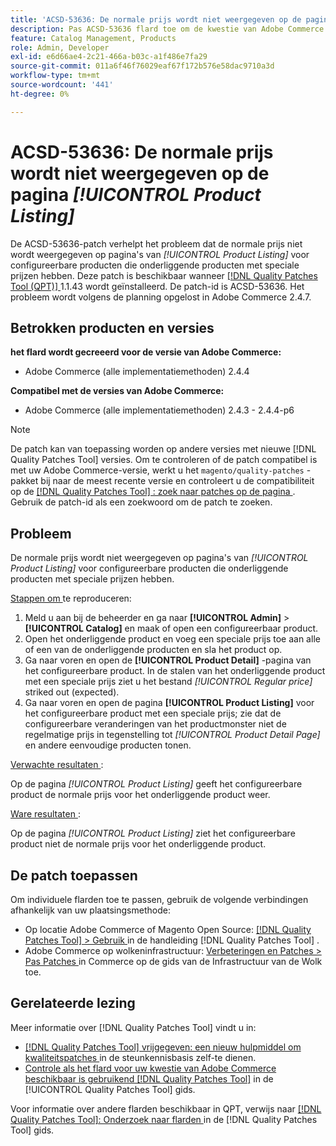 ```yaml
---
title: 'ACSD-53636: De normale prijs wordt niet weergegeven op de pagina [!UICONTROL Product Listing]'
description: Pas ACSD-53636 flard toe om de kwestie van Adobe Commerce te bevestigen waar de regelmatige prijs niet op * [!UICONTROL Product Listing] * pagina's voor configureerbare producten wordt getoond die kindproducten met speciale prijzen hebben.
feature: Catalog Management, Products
role: Admin, Developer
exl-id: e6d66ae4-2c21-466a-b03c-a1f486e7fa29
source-git-commit: 011a6f46f76029eaf67f172b576e58dac9710a3d
workflow-type: tm+mt
source-wordcount: '441'
ht-degree: 0%

---
```


# ACSD-53636: De normale prijs wordt niet weergegeven op de pagina *[!UICONTROL Product Listing]*

De ACSD-53636-patch verhelpt het probleem dat de normale prijs niet wordt weergegeven op pagina&#39;s van *[!UICONTROL Product Listing]* voor configureerbare producten die onderliggende producten met speciale prijzen hebben. Deze patch is beschikbaar wanneer [[!DNL Quality Patches Tool (QPT)] ](https://experienceleague.adobe.com/en/docs/commerce-operations/tools/quality-patches-tool/quality-patches-tool-to-self-serve-quality-patches) 1.1.43 wordt geïnstalleerd. De patch-id is ACSD-53636. Het probleem wordt volgens de planning opgelost in Adobe Commerce 2.4.7.

## Betrokken producten en versies

**het flard wordt gecreeerd voor de versie van Adobe Commerce:**

* Adobe Commerce (alle implementatiemethoden) 2.4.4

**Compatibel met de versies van Adobe Commerce:**

* Adobe Commerce (alle implementatiemethoden) 2.4.3 - 2.4.4-p6

>[!NOTE]
>
>De patch kan van toepassing worden op andere versies met nieuwe [!DNL Quality Patches Tool] versies. Om te controleren of de patch compatibel is met uw Adobe Commerce-versie, werkt u het `magento/quality-patches` -pakket bij naar de meest recente versie en controleert u de compatibiliteit op de [[!DNL Quality Patches Tool] : zoek naar patches op de pagina ](https://experienceleague.adobe.com/tools/commerce-quality-patches/index.html) . Gebruik de patch-id als een zoekwoord om de patch te zoeken.

## Probleem

De normale prijs wordt niet weergegeven op pagina&#39;s van *[!UICONTROL Product Listing]* voor configureerbare producten die onderliggende producten met speciale prijzen hebben.

<u> Stappen om </u> te reproduceren:

1. Meld u aan bij de beheerder en ga naar **[!UICONTROL Admin]** > **[!UICONTROL Catalog]** en maak of open een configureerbaar product.
2. Open het onderliggende product en voeg een speciale prijs toe aan alle of een van de onderliggende producten en sla het product op.
3. Ga naar voren en open de **[!UICONTROL Product Detail]** -pagina van het configureerbare product. In de stalen van het onderliggende product met een speciale prijs ziet u het bestand *[!UICONTROL Regular price]* striked out (expected).
4. Ga naar voren en open de pagina **[!UICONTROL Product Listing]** voor het configureerbare product met een speciale prijs; zie dat de configureerbare veranderingen van het productmonster niet de regelmatige prijs in tegenstelling tot *[!UICONTROL Product Detail Page]* en andere eenvoudige producten tonen.

<u> Verwachte resultaten </u>:

Op de pagina *[!UICONTROL Product Listing]* geeft het configureerbare product de normale prijs voor het onderliggende product weer.

<u> Ware resultaten </u>:

Op de pagina *[!UICONTROL Product Listing]* ziet het configureerbare product niet de normale prijs voor het onderliggende product.

## De patch toepassen

Om individuele flarden toe te passen, gebruik de volgende verbindingen afhankelijk van uw plaatsingsmethode:

* Op locatie Adobe Commerce of Magento Open Source: [[!DNL Quality Patches Tool] > Gebruik ](/help/tools/quality-patches-tool/usage.md) in de handleiding [!DNL Quality Patches Tool] .
* Adobe Commerce op wolkeninfrastructuur: [ Verbeteringen en Patches > Pas Patches ](https://experienceleague.adobe.com/docs/commerce-cloud-service/user-guide/develop/upgrade/apply-patches.html) in Commerce op de gids van de Infrastructuur van de Wolk toe.

## Gerelateerde lezing

Meer informatie over [!DNL Quality Patches Tool] vindt u in:

* [[!DNL Quality Patches Tool]  vrijgegeven: een nieuw hulpmiddel om kwaliteitspatches ](https://experienceleague.adobe.com/en/docs/commerce-operations/tools/quality-patches-tool/quality-patches-tool-to-self-serve-quality-patches) in de steunkennisbasis zelf-te dienen.
* [ Controle als het flard voor uw kwestie van Adobe Commerce beschikbaar is gebruikend  [!DNL Quality Patches Tool]](/help/tools/quality-patches-tool/patches-available-in-qpt/check-patch-for-magento-issue-with-magento-quality-patches.md) in de [!UICONTROL Quality Patches Tool] gids.


Voor informatie over andere flarden beschikbaar in QPT, verwijs naar [[!DNL Quality Patches Tool]: Onderzoek naar flarden ](https://experienceleague.adobe.com/tools/commerce-quality-patches/index.html) in de [!DNL Quality Patches Tool] gids.
